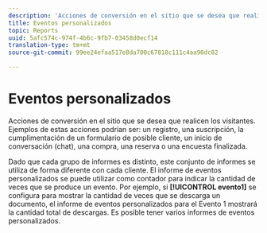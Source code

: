 ```yaml
---
description: 'Acciones de conversión en el sitio que se desea que realicen los visitantes. Ejemplos de estas acciones podrían ser: un registro, una suscripción, la cumplimentación de un formulario de posible cliente, un inicio de conversación (chat), una compra, una reserva o una encuesta finalizada.'
title: Eventos personalizados
topic: Reports
uuid: 5afc574c-974f-4b6c-9fb7-03458d0ecf14
translation-type: tm+mt
source-git-commit: 99ee24efaa517e8da700c67818c111c4aa90dc02

---
```



# Eventos personalizados

Acciones de conversión en el sitio que se desea que realicen los visitantes. Ejemplos de estas acciones podrían ser: un registro, una suscripción, la cumplimentación de un formulario de posible cliente, un inicio de conversación (chat), una compra, una reserva o una encuesta finalizada.

Dado que cada grupo de informes es distinto, este conjunto de informes se utiliza de forma diferente con cada cliente. El informe de eventos personalizados se puede utilizar como contador para indicar la cantidad de veces que se produce un evento. Por ejemplo, si **[!UICONTROL evento1]** se configura para mostrar la cantidad de veces que se descarga un documento, el informe de eventos personalizados para el Evento 1 mostrará la cantidad total de descargas. Es posible tener varios informes de eventos personalizados.
